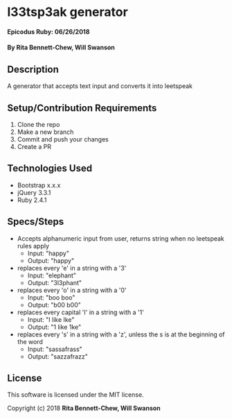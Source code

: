 # l33tsp3ak generator

#### Epicodus Ruby: 06/26/2018

#### By Rita Bennett-Chew, Will Swanson

## Description

A generator that accepts text input and converts it into leetspeak

## Setup/Contribution Requirements

1. Clone the repo
1. Make a new branch
1. Commit and push your changes
1. Create a PR

## Technologies Used

* Bootstrap x.x.x
* jQuery 3.3.1
* Ruby 2.4.1

## Specs/Steps
* Accepts alphanumeric input from user, returns string when no leetspeak rules apply
  - Input: "happy"
  - Output: "happy"
* replaces every 'e' in a string with a '3'
  - Input: "elephant"
  - Output: "3l3phant"
* replaces every 'o' in a string with a '0'
  - Input: "boo boo"
  - Output: "b00 b00"
* replaces every capital 'I' in a string with a '1'
  - Input: "I like Ike"
  - Output: "1 like 1ke"
* replaces every 's' in a string with a 'z', unless the s is at the beginning of the word
  - Input: "sassafrass"
  - Output: "sazzafrazz"
## License

This software is licensed under the MIT license.

Copyright (c) 2018 **Rita Bennett-Chew, Will Swanson**
